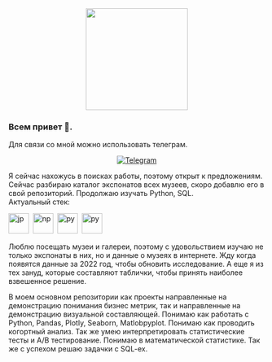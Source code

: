 <div id="header" align="center">
  <img src="https://media.giphy.com/media/LWJ7cKyiWPCnVyuAhT/giphy.gif" width="200"/>
</div>

### Всем привет 👋. 
Для связи со мной можно использовать телеграм. 

<div id="socials" align="center">
  <a href="https://t.me/moments_of_1ife">
		<img src="https://img.shields.io/badge/Telegram-blue?style=for-the-badge&logo=telegram&logoColor=white" alt="Telegram"/>
	</a>
</div>

Я сейчас нахожусь в поисках работы, поэтому открыт к предложениям. Сейчас разбираю каталог экспонатов всех музеев, скоро добавлю его в свой репозиторий. 
Продолжаю изучать Python, SQL.  
Актуальный стек:

<img src="https://cdn.jsdelivr.net/gh/devicons/devicon/icons/jupyter/jupyter-original-wordmark.svg" title="jp" width="40" height="40"/>&nbsp;
<img src="https://cdn.jsdelivr.net/gh/devicons/devicon/icons/numpy/numpy-original.svg" title="np" width="40" height="40"/>&nbsp;
<img src="https://cdn.jsdelivr.net/gh/devicons/devicon/icons/python/python-original-wordmark.svg" title="py" width="40" height="40"/>&nbsp;
<img src="https://cdn.jsdelivr.net/gh/devicons/devicon/icons/postgresql/postgresql-plain-wordmark.svg" title="py" width="40" height="40"/>&nbsp;

         
Люблю посещать музеи и галереи, поэтому с удовольствием изучаю не только экспонаты в них, но и данные о музеях в интернете. Жду когда появятся данные за 2022 год, чтобы обновить исследование. 
А еще я из тех зануд, которые составляют таблички, чтобы принять наиболее взвешенное решение. 

В моем основном репозитории как проекты направленные на демонстрацию понимания бизнес метрик, так и направленные на демонстрацию визуальной составляющей. Понимаю как работать с Python, Pandas, Plotly, Seaborn, Matlobpyplot. Понимаю как проводить когортный анализ. Так же умею интерпретировать статистические тесты и A/B тестирование. Понимаю в математической статистике. Так же с успехом решаю задачки с SQL-ex. 

